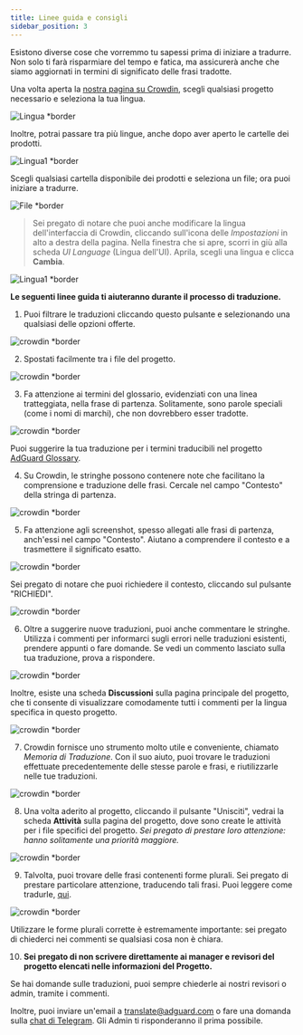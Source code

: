 ```yaml
---
title: Linee guida e consigli
sidebar_position: 3
---
```


Esistono diverse cose che vorremmo tu sapessi prima di iniziare a tradurre. Non solo ti farà risparmiare del tempo e fatica, ma assicurerà anche che siamo aggiornati in termini di significato delle frasi tradotte.

Una volta aperta la [nostra pagina su Crowdin](https://crowdin.com/profile/adguard/), scegli qualsiasi progetto necessario e seleziona la tua lingua.

![Lingua *border](https://cdn.adtidy.org/content/Kb/ad_blocker/miscellaneous/adguard_translations/language.png)

Inoltre, potrai passare tra più lingue, anche dopo aver aperto le cartelle dei prodotti.

![Lingua1 *border](https://cdn.adtidy.org/content/Kb/ad_blocker/miscellaneous/adguard_translations/language1.png)

Scegli qualsiasi cartella disponibile dei prodotti e seleziona un file; ora puoi iniziare a tradurre.

![File *border](https://cdn.adtidy.org/content/Kb/ad_blocker/miscellaneous/adguard_translations/files.png)
> Sei pregato di notare che puoi anche modificare la lingua dell'interfaccia di Crowdin, cliccando sull'icona delle *Impostazioni* in alto a destra della pagina. Nella finestra che si apre, scorri in giù alla scheda *UI Language* (Lingua dell'UI). Aprila, scegli una lingua e clicca **Cambia**.

![Lingua1 *border](https://cdn.adtidy.org/content/Kb/ad_blocker/miscellaneous/adguard_translations/settings_en.png)

**Le seguenti linee guida ti aiuteranno durante il processo di traduzione.**

1. Puoi filtrare le traduzioni cliccando questo pulsante e selezionando una qualsiasi delle opzioni offerte.

![crowdin *border](https://cdn.adtidy.org/public/Adguard/kb/en/ag-translations/filter.png)

2. Spostati facilmente tra i file del progetto.

![crowdin *border](https://cdn.adtidy.org/content/Kb/ad_blocker/miscellaneous/adguard_translations/filter_files.png)

3. Fa attenzione ai termini del glossario, evidenziati con una linea tratteggiata, nella frase di partenza. Solitamente, sono parole speciali (come i nomi di marchi), che non dovrebbero esser tradotte.

![crowdin *border](https://cdn.adtidy.org/public/Adguard/kb/en/ag-translations/terms.png)

Puoi suggerire la tua traduzione per i termini traducibili nel progetto [AdGuard Glossary](https://crowdin.com/project/adguard-glossary).

4. Su Crowdin, le stringhe possono contenere note che facilitano la comprensione e traduzione delle frasi. Cercale nel campo "Contesto" della stringa di partenza.

![crowdin *border](https://cdn.adtidy.org/public/Adguard/kb/en/ag-translations/context-note.png)

5. Fa attenzione agli screenshot, spesso allegati alle frasi di partenza, anch'essi nel campo "Contesto". Aiutano a comprendere il contesto e a trasmettere il significato esatto.

![crowdin *border](https://cdn.adtidy.org/public/Adguard/kb/en/ag-translations/screenshot.png)

Sei pregato di notare che puoi richiedere il contesto, cliccando sul pulsante "RICHIEDI".

![crowdin *border](https://cdn.adtidy.org/public/Adguard/kb/en/ag-translations/request.png)

6. Oltre a suggerire nuove traduzioni, puoi anche commentare le stringhe. Utilizza i commenti per informarci sugli errori nelle traduzioni esistenti, prendere appunti o fare domande. Se vedi un commento lasciato sulla tua traduzione, prova a rispondere.

![crowdin *border](https://cdn.adtidy.org/public/Adguard/kb/en/ag-translations/comments.png)

Inoltre, esiste una scheda **Discussioni** sulla pagina principale del progetto, che ti consente di visualizzare comodamente tutti i commenti per la lingua specifica in questo progetto.

![crowdin *border](https://cdn.adtidy.org/public/Adguard/kb/en/ag-translations/discussions.png)

7. Crowdin fornisce uno strumento molto utile e conveniente, chiamato _Memoria di Traduzione_. Con il suo aiuto, puoi trovare le traduzioni effettuate precedentemente delle stesse parole e frasi, e riutilizzarle nelle tue traduzioni.

![crowdin *border](https://cdn.adtidy.org/public/Adguard/kb/en/ag-translations/tm.png)

8. Una volta aderito al progetto, cliccando il pulsante "Unisciti", vedrai la scheda **Attività** sulla pagina del progetto, dove sono create le attività per i file specifici del progetto. _Sei pregato di prestare loro attenzione: hanno solitamente una priorità maggiore._

![crowdin *border](https://cdn.adtidy.org/public/Adguard/kb/en/ag-translations/tasks.png)

9. Talvolta, puoi trovare delle frasi contenenti forme plurali. Sei pregato di prestare particolare attenzione, traducendo tali frasi. Puoi leggere come tradurle, [qui](../plural-forms).

![crowdin *border](https://cdn.adtidy.org/public/Adguard/kb/en/ag-translations/plurals.png)

Utilizzare le forme plurali corrette è estremamente importante: sei pregato di chiederci nei commenti se qualsiasi cosa non è chiara.

10. **Sei pregato di non scrivere direttamente ai manager e revisori del progetto elencati nelle informazioni del Progetto.**

Se hai domande sulle traduzioni, puoi sempre chiederle ai nostri revisori o admin, tramite i commenti.

Inoltre, puoi inviare un'email a [translate@adguard.com](mailto:translate@adguard.com) o fare una domanda sulla [chat di Telegram](https://t.me/joinchat/UVYTLcHbr8JmOGIy). Gli Admin ti risponderanno il prima possibile.
